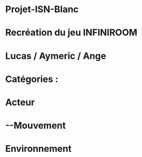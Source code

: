 # Projet-ISN-Blanc

# Recréation du jeu INFINIROOM

# Lucas / Aymeric / Ange

# Catégories :

# Acteur
# --Mouvement

# Environnement

